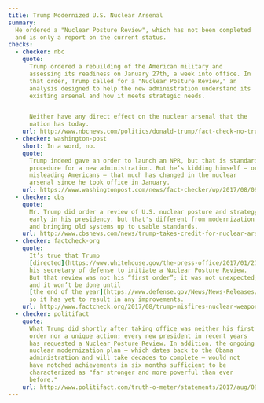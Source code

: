 ```yaml
---
title: Trump Modernized U.S. Nuclear Arsenal
summary:
  He ordered a "Nuclear Posture Review", which has not been completed
  and is only a report on the current status.
checks:
  - checker: nbc
    quote:
      Trump ordered a rebuilding of the American military and
      assessing its readiness on January 27th, a week into office. In
      that order, Trump called for a "Nuclear Posture Review," an
      analysis designed to help the new administration understand its
      existing arsenal and how it meets strategic needs.


      Neither have any direct effect on the nuclear arsenal that the
      nation has today.
    url: http://www.nbcnews.com/politics/donald-trump/fact-check-no-trump-did-not-modernize-u-s-nukes-n791286
  - checker: washington-post
    short: In a word, no.
    quote:
      Trump indeed gave an order to launch an NPR, but that is standard
      procedure for a new administration. But he’s kidding himself — or
      misleading Americans — that much has changed in the nuclear
      arsenal since he took office in January.
    url: https://www.washingtonpost.com/news/fact-checker/wp/2017/08/09/trumps-claim-that-u-s-nuclear-arsenal-is-now-far-stronger-and-more-powerful/
  - checker: cbs
    quote:
      Mr. Trump did order a review of U.S. nuclear posture and strategy
      early in his presidency, but that's different from modernization
      and bringing old systems up to usable standards.
    url: http://www.cbsnews.com/news/trump-takes-credit-for-nuclear-arsenal-that-was-largely-modernized-by-obama-administration/
  - checker: factcheck-org
    quote:
      It’s true that Trump
      [directed](https://www.whitehouse.gov/the-press-office/2017/01/27/presidential-memorandum-rebuilding-us-armed-forces)
      his secretary of defense to initiate a Nuclear Posture Review.
      But that review was not his “first order”; it was not unexpected;
      and it won’t be done until
      [the end of the year](https://www.defense.gov/News/News-Releases/News-Release-View/Article/1153992/dod-announces-commencement-of-the-nuclear-posture-review/),
      so it has yet to result in any improvements.
    url: http://www.factcheck.org/2017/08/trump-misfires-nuclear-weapons-boast/
  - checker: politifact
    quote:
      What Trump did shortly after taking office was neither his first
      order nor a unique action; every new president in recent years
      has requested a Nuclear Posture Review. In addition, the ongoing
      nuclear modernization plan — which dates back to the Obama
      administration and will take decades to complete — would not
      have notched achievements in six months sufficient to be
      characterized as "far stronger and more powerful than ever
      before."
    url: http://www.politifact.com/truth-o-meter/statements/2017/aug/09/donald-trump/under-donald-trump-us-nuclear-arsenal-far-stronger/
---
```

